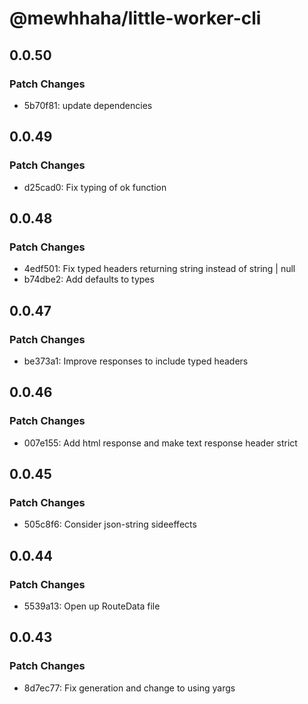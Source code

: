 # @mewhhaha/little-worker-cli

## 0.0.50

### Patch Changes

- 5b70f81: update dependencies

## 0.0.49

### Patch Changes

- d25cad0: Fix typing of ok function

## 0.0.48

### Patch Changes

- 4edf501: Fix typed headers returning string instead of string | null
- b74dbe2: Add defaults to types

## 0.0.47

### Patch Changes

- be373a1: Improve responses to include typed headers

## 0.0.46

### Patch Changes

- 007e155: Add html response and make text response header strict

## 0.0.45

### Patch Changes

- 505c8f6: Consider json-string sideeffects

## 0.0.44

### Patch Changes

- 5539a13: Open up RouteData file

## 0.0.43

### Patch Changes

- 8d7ec77: Fix generation and change to using yargs

